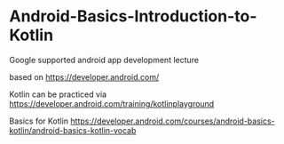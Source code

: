 # Android-Basics-Introduction-to-Kotlin
Google supported android app development lecture


based on https://developer.android.com/


Kotlin can be practiced via https://developer.android.com/training/kotlinplayground 

Basics for Kotlin https://developer.android.com/courses/android-basics-kotlin/android-basics-kotlin-vocab
